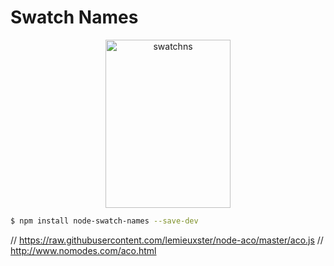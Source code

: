 # Swatch Names
<p align="center">
  <img src="https://user-images.githubusercontent.com/2728671/32230886-6946c520-be54-11e7-9cf3-8e33a35cb20d.png" alt="swatchns" width="200" height="269" />
</p>


```sh
$ npm install node-swatch-names --save-dev
```


// https://raw.githubusercontent.com/lemieuxster/node-aco/master/aco.js
// http://www.nomodes.com/aco.html